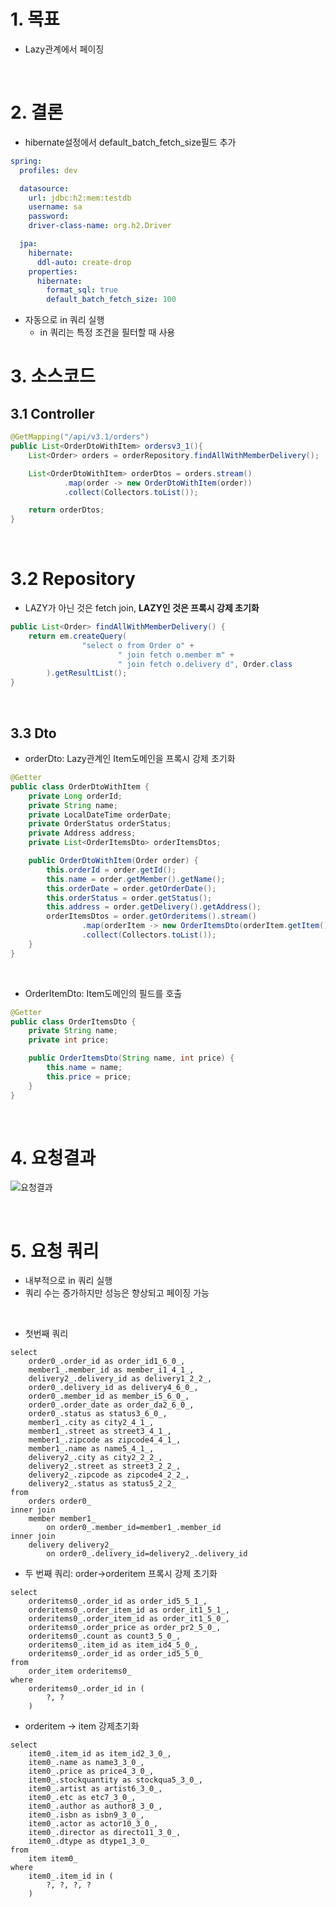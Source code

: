 # 1. 목표
* Lazy관계에서 페이징

<br>

# 2. 결론
* hibernate설정에서 default_batch_fetch_size필드 추가 
```yaml
spring:
  profiles: dev

  datasource:
    url: jdbc:h2:mem:testdb
    username: sa
    password:
    driver-class-name: org.h2.Driver

  jpa:
    hibernate:
      ddl-auto: create-drop
    properties:
      hibernate:
        format_sql: true
        default_batch_fetch_size: 100
```

* 자동으로 in 쿼리 실행
    * in 쿼리는 특정 조건을 필터할 때 사용
    
# 3. 소스코드
## 3.1 Controller
```java
@GetMapping("/api/v3.1/orders")
public List<OrderDtoWithItem> ordersv3_1(){
    List<Order> orders = orderRepository.findAllWithMemberDelivery();

    List<OrderDtoWithItem> orderDtos = orders.stream()
            .map(order -> new OrderDtoWithItem(order))
            .collect(Collectors.toList());

    return orderDtos;
}
```

<br>

# 3.2 Repository
* LAZY가 아닌 것은 fetch join, <strong>LAZY인 것은 프록시 강제 초기화</strong> 
```java
public List<Order> findAllWithMemberDelivery() {
    return em.createQuery(
                "select o from Order o" +
                        " join fetch o.member m" +
                        " join fetch o.delivery d", Order.class
        ).getResultList();
}
```

<br>

## 3.3 Dto
* orderDto: Lazy관계인 Item도메인을 프록시 강제 초기화
```java
@Getter
public class OrderDtoWithItem {
    private Long orderId;
    private String name;
    private LocalDateTime orderDate;
    private OrderStatus orderStatus;
    private Address address;
    private List<OrderItemsDto> orderItemsDtos;

    public OrderDtoWithItem(Order order) {
        this.orderId = order.getId();
        this.name = order.getMember().getName();
        this.orderDate = order.getOrderDate();
        this.orderStatus = order.getStatus();
        this.address = order.getDelivery().getAddress();
        orderItemsDtos = order.getOrderitems().stream()
                .map(orderItem -> new OrderItemsDto(orderItem.getItem().getName(), orderItem.getItem().getPrice()))
                .collect(Collectors.toList());
    }
}
```

<br>

* OrderItemDto: Item도메인의 필드를 호출
```java
@Getter
public class OrderItemsDto {
    private String name;
    private int price;

    public OrderItemsDto(String name, int price) {
        this.name = name;
        this.price = price;
    }
}
```

<br>

# 4. 요청결과
![요청결과](../imgs/LAZY페이징.png)

<br>

# 5. 요청 쿼리
* 내부적으로 in 쿼리 실행
* 쿼리 수는 증가하지만 성능은 향상되고 페이징 가능

<br>

* 첫번째 쿼리
```
select
    order0_.order_id as order_id1_6_0_,
    member1_.member_id as member_i1_4_1_,
    delivery2_.delivery_id as delivery1_2_2_,
    order0_.delivery_id as delivery4_6_0_,
    order0_.member_id as member_i5_6_0_,
    order0_.order_date as order_da2_6_0_,
    order0_.status as status3_6_0_,
    member1_.city as city2_4_1_,
    member1_.street as street3_4_1_,
    member1_.zipcode as zipcode4_4_1_,
    member1_.name as name5_4_1_,
    delivery2_.city as city2_2_2_,
    delivery2_.street as street3_2_2_,
    delivery2_.zipcode as zipcode4_2_2_,
    delivery2_.status as status5_2_2_ 
from
    orders order0_ 
inner join
    member member1_ 
        on order0_.member_id=member1_.member_id 
inner join
    delivery delivery2_ 
        on order0_.delivery_id=delivery2_.delivery_id
```

* 두 번째 쿼리: order->orderitem 프록시 강제 초기화
```
select
    orderitems0_.order_id as order_id5_5_1_,
    orderitems0_.order_item_id as order_it1_5_1_,
    orderitems0_.order_item_id as order_it1_5_0_,
    orderitems0_.order_price as order_pr2_5_0_,
    orderitems0_.count as count3_5_0_,
    orderitems0_.item_id as item_id4_5_0_,
    orderitems0_.order_id as order_id5_5_0_ 
from
    order_item orderitems0_ 
where
    orderitems0_.order_id in (
        ?, ?
    )
```

* orderitem -> item 강제초기화
```
select
    item0_.item_id as item_id2_3_0_,
    item0_.name as name3_3_0_,
    item0_.price as price4_3_0_,
    item0_.stockquantity as stockqua5_3_0_,
    item0_.artist as artist6_3_0_,
    item0_.etc as etc7_3_0_,
    item0_.author as author8_3_0_,
    item0_.isbn as isbn9_3_0_,
    item0_.actor as actor10_3_0_,
    item0_.director as directo11_3_0_,
    item0_.dtype as dtype1_3_0_ 
from
    item item0_ 
where
    item0_.item_id in (
        ?, ?, ?, ?
    )
```